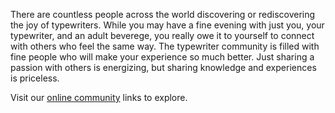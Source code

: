 <!-- TITLE: Online Communities -->
<!-- SUBTITLE: typewriter life is infectious -->

There are countless people across the world discovering or rediscovering the joy of typewriters. While you may have a fine evening with just you, your typewriter, and an adult beverege, you really owe it to yourself to connect with others who feel the same way. The typewriter community is filled with fine people who will make your experience so much better. Just sharing a passion with others is energizing, but sharing knowledge and experiences is priceless.

Visit our [online community](/useful-links/resources#communities) links to explore.